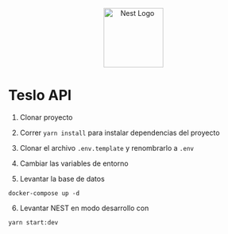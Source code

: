 <p align="center">
  <a href="http://nestjs.com/" target="blank"><img src="https://nestjs.com/img/logo-small.svg" width="120" alt="Nest Logo" /></a>
</p>

# Teslo API
1. Clonar proyecto
2. Correr ``` yarn install ``` para instalar dependencias del proyecto
3. Clonar el archivo ```.env.template``` y renombrarlo a ```.env```
4. Cambiar las variables de entorno

5. Levantar la base de datos

``` 
docker-compose up -d 
```

6. Levantar NEST en modo desarrollo con 
```
yarn start:dev
```